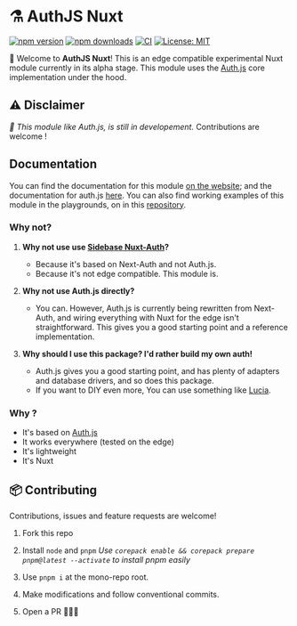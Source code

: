 # ⚗️ AuthJS Nuxt

[![npm version][npm-version-src]][npm-version-href]
[![npm downloads][npm-downloads-src]][npm-downloads-href]
[![CI](https://github.com/Hebilicious/authjs-nuxt/actions/workflows/ci.yaml/badge.svg)](https://github.com/Hebilicious/authjs-nuxt/actions/workflows/ci.yaml)
[![License: MIT](https://img.shields.io/badge/License-MIT-yellow.svg)](https://opensource.org/licenses/MIT)

[npm-version-src]: https://img.shields.io/npm/v/@hebilicious/authjs-nuxt
[npm-version-href]: https://npmjs.com/package/@hebilicious/authjs-nuxt
[npm-downloads-src]: https://img.shields.io/npm/dm/@hebilicious/authjs-nuxt
[npm-downloads-href]: https://npmjs.com/package/@hebilicious/authjs-nuxt

🚀 Welcome to __AuthJS Nuxt__!  This is an edge compatible experimental Nuxt module currently in its alpha stage.
This module uses the [Auth.js](https://github.com/nextauthjs/next-auth) core implementation under the hood.

## ⚠️ Disclaimer

_🧪 This module like Auth.js, is still in developement._
Contributions are welcome !

## Documentation

You can find the documentation for this module [on the website](https://authjs-nuxt.pages.dev/); and the documentation for auth.js [here](https://authjs.dev/).
You can also find working examples of this module in the playgrounds, on in this [repository](https://github.com/Hebilicious/authjs-nuxt-examples).

### Why not?

1. **Why not use use [Sidebase Nuxt-Auth](https://github.com/sidebase/sidebase)?**

    - Because it's based on Next-Auth and not Auth.js.
    - Because it's not edge compatible. This module is.

2. **Why not use Auth.js directly?**
  
   - You can. However, Auth.js is currently being rewritten from Next-Auth, and wiring everything with Nuxt for the edge isn't straightforward. This gives you a good starting point and a reference implementation.

3. **Why should I use this package? I'd rather build my own auth!**

   - Auth.js gives you a good starting point, and has plenty of adapters and database drivers, and so does this package.
   - If you want to DIY even more, You can use something like [Lucia](https://github.com/pilcrowOnPaper/lucia).

### Why ?

- It's based on [Auth.js](https://github.com/nextauthjs/next-auth)
- It works everywhere (tested on the edge)
- It's lightweight
- It's Nuxt

## 📦 Contributing

Contributions, issues and feature requests are welcome!

1. Fork this repo

2. Install `node` and `pnpm` _Use `corepack enable && corepack prepare pnpm@latest --activate` to install pnpm easily_

3. Use `pnpm i` at the mono-repo root.

4. Make modifications and follow conventional commits.

5. Open a PR 🚀🚀🚀
